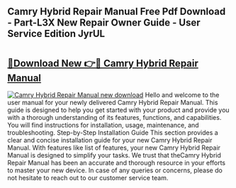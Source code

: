 ## Camry Hybrid Repair Manual Free Pdf Download - Part-L3X New Repair Owner Guide - User Service Edition JyrUL

# <h2><a href="http://bc84773.oget.top/?id=Camry+Hybrid+Repair+Manual">🔗Download New 👉🔴 Camry Hybrid Repair Manual</a></h2>

[![Camry Hybrid Repair Manual new download](https://i.imgur.com/5g1atiW.png)](http://bc84773.oget.top/?id=Camry+Hybrid+Repair+Manual)
Hello and welcome to the user manual for your newly delivered Camry Hybrid Repair Manual. This guide is designed to help you get started with your product and provide you with a thorough understanding of its features, functions, and capabilities. You will find instructions for installation, usage, maintenance, and troubleshooting. Step-by-Step Installation Guide This section provides a clear and concise installation guide for your new Camry Hybrid Repair Manual. With features like list of features, your new Camry Hybrid Repair Manual is designed to simplify your tasks. We trust that theCamry Hybrid Repair Manual has been an accurate and thorough resource in your efforts to master your new device. In case of any queries or concerns, please do not hesitate to reach out to our customer service team.
